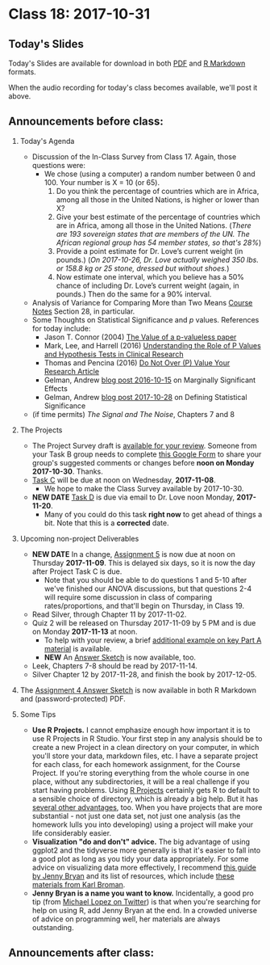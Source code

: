 # Class 18: 2017-10-31

## Today's Slides

Today's Slides are available for download in both [PDF](https://github.com/THOMASELOVE/431slides/blob/master/class_18/431_2017_class-18-slides.pdf) and [R Markdown](https://github.com/THOMASELOVE/431slides/blob/master/class_18/431_2017_class-18-slides.Rmd) formats. 

When the audio recording for today's class becomes available, we'll post it above.

## Announcements before class:

1. Today's Agenda
    - Discussion of the In-Class Survey from Class 17. Again, those questions were:
        - We chose (using a computer) a random number between 0 and 100. Your number is X = 10 (or 65).
            1. Do you think the percentage of countries which are in Africa, among all those in the United Nations, is higher or lower than X?
            2. Give your best estimate of the percentage of countries which are in Africa, among all those in the United Nations. (*There are 193 sovereign states that are members of the UN. The African regional group has 54 member states, so that's 28%*)
            3. Provide a point estimate for Dr. Love’s current weight (in pounds.) (*On 2017-10-26, Dr. Love actually weighed 350 lbs. or 158.8 kg or 25 stone, dressed but without shoes.*)
            4. Now estimate one interval, which you believe has a 50% chance of including Dr. Love’s current weight (again, in pounds.) Then do the same for a 90% interval.
    - Analysis of Variance for Comparing More than Two Means [Course Notes](https://thomaselove.github.io/431notes/) Section 28, in particular.
    - Some Thoughts on Statistical Significance and *p* values. References for today include:
        - Jason T. Connor (2004) [The Value of a p-valueless paper](https://www.nature.com/ajg/journal/v99/n9/pdf/ajg2004321a.pdf?origin=ppub)
        - Mark, Lee, and Harrell (2016) [Understanding the Role of P Values and Hypothesis Tests in Clinical Research](https://jamanetwork.com/journals/jamacardiology/article-abstract/2566171)
        - Thomas and Pencina (2016) [Do Not Over (P) Value Your Research Article](https://jamanetwork.com/journals/jamacardiology/fullarticle/2566166)
        - Gelman, Andrew [blog post 2016-10-15](http://andrewgelman.com/2016/10/15/marginally-significant-effects-as-evidence-for-hypotheses-changing-attitudes-over-four-decades/) on Marginally Significant Effects
        - Gelman, Andrew [blog post 2017-10-28](http://andrewgelman.com/2017/10/28/favorite-definition-statistical-significance/) on Defining Statistical Significance
    - (if time permits) *The Signal and The Noise*, Chapters 7 and 8
    
2. The Projects
    - The Project Survey draft is [available for your review](https://github.com/THOMASELOVE/431project/blob/master/TaskB/2017-10-27_draft_for_review_81itemsforclassprojectsurvey.pdf). Someone from your Task B group needs to complete [this Google Form](https://docs.google.com/forms/d/1PMVkdEmgIQ1LQWoJL8lOaDAC8gT4PYIIH3Ga3ldZeI4/edit) to share your group's suggested comments or changes before **noon on Monday 2017-10-30**. Thanks.
    - [Task C](https://github.com/THOMASELOVE/431project/tree/master/TaskC) will be due at noon on Wednesday, **2017-11-08**. 
        - We hope to make the Class Survey available by 2017-10-30.
    - **NEW DATE** [Task D](https://github.com/THOMASELOVE/431project/tree/master/TaskD) is due via email to Dr. Love noon Monday, **2017-11-20**.
        - Many of you could do this task **right now** to get ahead of things a bit. Note that this is a **corrected** date.

3. Upcoming non-project Deliverables
    - **NEW DATE** In a change, [Assignment 5](https://github.com/THOMASELOVE/431homework/blob/master/431-2017_assignment-5.md) is now due at noon on Thursday **2017-11-09**. This is delayed six days, so it is now the day after Project Task C is due.
        - Note that you should be able to do questions 1 and 5-10 after we've finished our ANOVA discussions, but that questions 2-4 will require some discussion in class of comparing rates/proportions, and that'll begin on Thursday, in Class 19.
    - Read Silver, through Chapter 11 by 2017-11-02.
    - Quiz 2 will be released on Thursday 2017-11-09 by 5 PM and is due on Monday **2017-11-13** at noon.
        - To help with your review, a brief [additional example on key Part A material](https://github.com/THOMASELOVE/431homework/tree/master/Extra_A) is available. 
        - **NEW** An [Answer Sketch](https://github.com/THOMASELOVE/431homework/blob/master/Extra_A/extra_A.pdf) is now available, too.
    - Leek, Chapters 7-8 should be read by 2017-11-14.
    - Silver Chapter 12 by 2017-11-28, and finish the book by 2017-12-05.

4. The [Assignment 4 Answer Sketch](https://github.com/THOMASELOVE/431homework/blob/master/HW4/README.md) is now available in both R Markdown and (password-protected) PDF.

5. Some Tips
    - **Use R Projects.** I cannot emphasize enough how important it is to use R Projects in R Studio. Your first step in any analysis should be to create a new Project in a clean directory on your computer, in which you'll store your data, markdown files, etc. I have a separate project for each class, for each homework assignment, for the Course Project. If you're storing everything from the whole course in one place, without any subdirectories, it will be a real challenge if you start having problems. Using [R Projects](https://support.rstudio.com/hc/en-us/articles/200526207-Using-Projects) certainly gets R to default to a sensible choice of directory, which is already a big help. But it has [several other advantages](https://swcarpentry.github.io/r-novice-gapminder/02-project-intro/), too. When you have projects that are more substantial - not just one data set, not just one analysis (as the homework lulls you into developing) using a project will make your life considerably easier.
    - **Visualization "do and don't" advice.** The big advantage of using ggplot2 and the tidyverse more generally is that it's easier to fall into a good plot as long as you tidy your data appropriately. For some advice on visualizing data more effectively, I recommend [this guide by Jenny Bryan](http://stat545.com/block015_graph-dos-donts.html) and its list of resources, which include [these materials from Karl Broman](https://github.com/kbroman/Talk_Graphs). 
    - **Jenny Bryan is a name you want to know.** Incidentally, a good pro tip (from [Michael Lopez on Twitter](https://twitter.com/StatsbyLopez/status/916348419547062272/photo/1)) is that when you're searching for help on using R, add Jenny Bryan at the end. In a crowded universe of advice on programming well, her materials are always outstanding. 
    
## Announcements after class:

